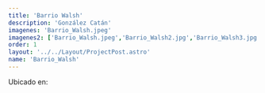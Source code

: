 ```yaml
---
title: 'Barrio Walsh'
description: 'González Catán'
imagenes: 'Barrio_Walsh.jpeg'
imagenes2: ['Barrio_Walsh.jpeg','Barrio_Walsh2.jpg','Barrio_Walsh3.jpg']
order: 1
layout: '../../Layout/ProjectPost.astro'
name: 'Barrio_Walsh'
---
```

Ubicado en: